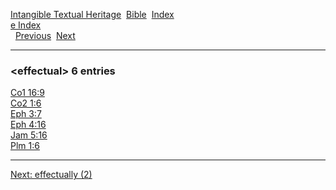 [Intangible Textual Heritage](../../index)  [Bible](../index) 
[Index](index)   
[e Index](_e_)  
  [Previous](c03518)  [Next](c03520) 

------------------------------------------------------------------------

### &lt;effectual&gt; 6 entries

[Co1 16:9](../kjv/co1016.htm#009)  
[Co2 1:6](../kjv/co2001.htm#006)  
[Eph 3:7](../kjv/eph003.htm#007)  
[Eph 4:16](../kjv/eph004.htm#016)  
[Jam 5:16](../kjv/jam005.htm#016)  
[Plm 1:6](../kjv/plm001.htm#006)  

------------------------------------------------------------------------

[Next: effectually (2)](c03520)
